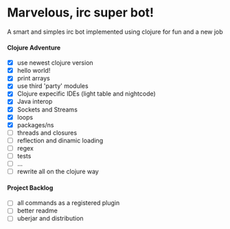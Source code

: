 # Marvelous, irc super bot!

A smart and simples irc bot implemented using clojure for fun and a new job

#### Clojure Adventure

- [x] use newest clojure version
- [x] hello world!
- [x] print arrays
- [x] use third 'party' modules
- [x] Clojure expecific IDEs (light table and nightcode)
- [x] Java interop
- [x] Sockets and Streams
- [x] loops
- [x] packages/ns
- [ ] threads and closures
- [ ] reflection and dinamic loading
- [ ] regex
- [ ] tests
- [ ] ...
- [ ] rewrite all on the clojure way

#### Project Backlog

- [ ] all commands as a registered plugin
- [ ] better readme
- [ ] uberjar and distribution
